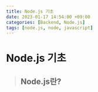 ```yaml
---
title: Node.js 기초
date: 2023-01-17 14:54:00 +09:00
categories: [Backend, Node.js]
tags: [node.js, node, javascript]
---
```


# Node.js 기초



>## Node.js란?

